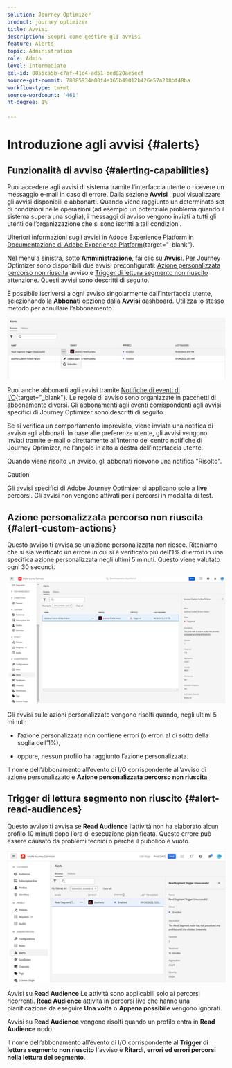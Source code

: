 ```yaml
---
solution: Journey Optimizer
product: journey optimizer
title: Avvisi
description: Scopri come gestire gli avvisi
feature: Alerts
topic: Administration
role: Admin
level: Intermediate
exl-id: 0855ca5b-c7af-41c4-ad51-bed820ae5ecf
source-git-commit: 78085934a00f4e365b49012b426e57a218bf48ba
workflow-type: tm+mt
source-wordcount: '461'
ht-degree: 1%

---
```


# Introduzione agli avvisi {#alerts}

## Funzionalità di avviso {#alerting-capabilities}

Puoi accedere agli avvisi di sistema tramite l’interfaccia utente o ricevere un messaggio e-mail in caso di errore. Dalla sezione **Avvisi** , puoi visualizzare gli avvisi disponibili e abbonarti. Quando viene raggiunto un determinato set di condizioni nelle operazioni (ad esempio un potenziale problema quando il sistema supera una soglia), i messaggi di avviso vengono inviati a tutti gli utenti dell’organizzazione che si sono iscritti a tali condizioni.

<!--These messages can repeat over a pre-defined time interval until the alert has been resolved.-->

Ulteriori informazioni sugli avvisi in Adobe Experience Platform in [Documentazione di Adobe Experience Platform](https://experienceleague.adobe.com/docs/experience-platform/observability/alerts/overview.html?lang=it){target="_blank"}.

Nel menu a sinistra, sotto **Amministrazione**, fai clic su **Avvisi**. Per Journey Optimizer sono disponibili due avvisi preconfigurati: [Azione personalizzata percorso non riuscita](#alert-custom-actions) avviso e [Trigger di lettura segmento non riuscito](#alert-read-audiences) attenzione. Questi avvisi sono descritti di seguito.

È possibile iscriversi a ogni avviso singolarmente dall’interfaccia utente, selezionando la **Abbonati** opzione dalla **Avvisi** dashboard. Utilizza lo stesso metodo per annullare l’abbonamento.

![](assets/alert-subscribe.png)

Puoi anche abbonarti agli avvisi tramite [Notifiche di eventi di I/O](https://experienceleague.adobe.com/docs/experience-platform/observability/alerts/subscribe.html){target="_blank"}. Le regole di avviso sono organizzate in pacchetti di abbonamento diversi. Gli abbonamenti agli eventi corrispondenti agli avvisi specifici di Journey Optimizer sono descritti di seguito.

Se si verifica un comportamento imprevisto, viene inviata una notifica di avviso agli abbonati. In base alle preferenze utente, gli avvisi vengono inviati tramite e-mail o direttamente all’interno del centro notifiche di Journey Optimizer, nell’angolo in alto a destra dell’interfaccia utente.

Quando viene risolto un avviso, gli abbonati ricevono una notifica &quot;Risolto&quot;.

>[!CAUTION]
>
>Gli avvisi specifici di Adobe Journey Optimizer si applicano solo a **live** percorsi. Gli avvisi non vengono attivati per i percorsi in modalità di test.

## Azione personalizzata percorso non riuscita {#alert-custom-actions}

Questo avviso ti avvisa se un’azione personalizzata non riesce. Riteniamo che si sia verificato un errore in cui si è verificato più dell’1% di errori in una specifica azione personalizzata negli ultimi 5 minuti. Questo viene valutato ogni 30 secondi.

![](assets/alerts-custom-action.png)

Gli avvisi sulle azioni personalizzate vengono risolti quando, negli ultimi 5 minuti:

* l’azione personalizzata non contiene errori (o errori al di sotto della soglia dell’1%),

* oppure, nessun profilo ha raggiunto l’azione personalizzata.

Il nome dell’abbonamento all’evento di I/O corrispondente all’avviso di azione personalizzato è **Azione personalizzata percorso non riuscita**.

## Trigger di lettura segmento non riuscito {#alert-read-audiences}

Questo avviso ti avvisa se **Read Audience** l’attività non ha elaborato alcun profilo 10 minuti dopo l’ora di esecuzione pianificata. Questo errore può essere causato da problemi tecnici o perché il pubblico è vuoto.

![](assets/alerts1.png)

Avvisi su **Read Audience** Le attività sono applicabili solo ai percorsi ricorrenti. **Read Audience** attività in percorsi live che hanno una pianificazione da eseguire **Una volta** o **Appena possibile** vengono ignorati.

Avvisi su **Read Audience** vengono risolti quando un profilo entra in **Read Audience** nodo.

Il nome dell’abbonamento all’evento di I/O corrispondente al **Trigger di lettura segmento non riuscito** l&#39;avviso è **Ritardi, errori ed errori percorsi nella lettura del segmento**.
